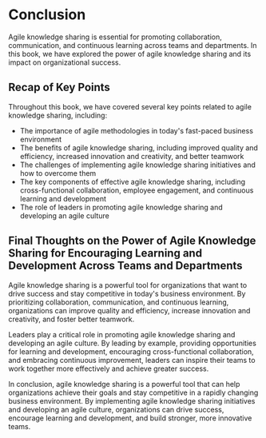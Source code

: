 # Conclusion

Agile knowledge sharing is essential for promoting collaboration, communication, and continuous learning across teams and departments. In this book, we have explored the power of agile knowledge sharing and its impact on organizational success.

Recap of Key Points
-------------------

Throughout this book, we have covered several key points related to agile knowledge sharing, including:

* The importance of agile methodologies in today's fast-paced business environment
* The benefits of agile knowledge sharing, including improved quality and efficiency, increased innovation and creativity, and better teamwork
* The challenges of implementing agile knowledge sharing initiatives and how to overcome them
* The key components of effective agile knowledge sharing, including cross-functional collaboration, employee engagement, and continuous learning and development
* The role of leaders in promoting agile knowledge sharing and developing an agile culture

Final Thoughts on the Power of Agile Knowledge Sharing for Encouraging Learning and Development Across Teams and Departments
----------------------------------------------------------------------------------------------------------------------------

Agile knowledge sharing is a powerful tool for organizations that want to drive success and stay competitive in today's business environment. By prioritizing collaboration, communication, and continuous learning, organizations can improve quality and efficiency, increase innovation and creativity, and foster better teamwork.

Leaders play a critical role in promoting agile knowledge sharing and developing an agile culture. By leading by example, providing opportunities for learning and development, encouraging cross-functional collaboration, and embracing continuous improvement, leaders can inspire their teams to work together more effectively and achieve greater success.

In conclusion, agile knowledge sharing is a powerful tool that can help organizations achieve their goals and stay competitive in a rapidly changing business environment. By implementing agile knowledge sharing initiatives and developing an agile culture, organizations can drive success, encourage learning and development, and build stronger, more innovative teams.